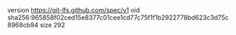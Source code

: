 version https://git-lfs.github.com/spec/v1
oid sha256:965858f02ced15e8377c01cee1cd77c75f1f1b2922778bd623c3d75c8968cb94
size 292
